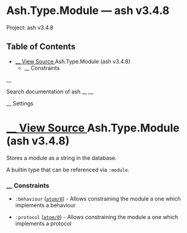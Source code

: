 # Ash.Type.Module — ash v3.4.8

Project: ash v3.4.8

## Table of Contents

- [ __ View Source ](external_link) Ash.Type.Module (ash v3.4.8)
    - __ Constraints

__

Search documentation of ash __ __

__ Settings

#  [ __ View Source ](external_link) Ash.Type.Module (ash v3.4.8)

Stores a module as a string in the database.

A builtin type that can be referenced via `:module`.

###  __ Constraints

  * `:behaviour` ([`atom/0`](external_link)) - Allows constraining the module a one which implements a behaviour

  * `:protocol` ([`atom/0`](external_link)) - Allows constraining the module a one which implements a protocol



